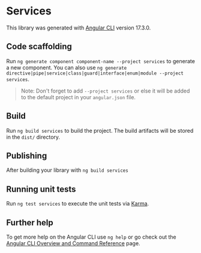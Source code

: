 # Services

This library was generated with [Angular CLI](https://github.com/angular/angular-cli) version 17.3.0.

## Code scaffolding

Run `ng generate component component-name --project services` to generate a new component. You can also use `ng generate directive|pipe|service|class|guard|interface|enum|module --project services`.

> Note: Don't forget to add `--project services` or else it will be added to the default project in your `angular.json` file.

## Build

Run `ng build services` to build the project. The build artifacts will be stored in the `dist/` directory.

## Publishing

After building your library with `ng build services`

## Running unit tests

Run `ng test services` to execute the unit tests via [Karma](https://karma-runner.github.io).

## Further help

To get more help on the Angular CLI use `ng help` or go check out the [Angular CLI Overview and Command Reference](https://angular.io/cli) page.
